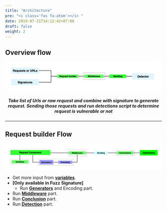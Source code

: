 ```yaml
---
title: "Architecture"
pre: "<i class='fas fa-atom'></i> "
date: 2019-07-31T14:12:42+07:00
draft: false
weight: 2
---
```


## Overview flow
![architecture-1](architecture/overview.png?classes=border,shadow)
<h5 align="center">Take list of Urls or raw request and combine with signature to generate request. Sending those requests and run detections script to determine request is vulnerable or not</h5>

***

## Request builder Flow

![architecture-2](architecture/request-builder-in-depth.png?classes=border,shadow)

- Get more input from [**variables**](/signatures/variables/).
- **[Only available in Fuzz Signature]** 
  - Run [**Generators**](/signatures/generator/) and Encoding part.
- Run [**Middleware**](/signatures/middleware/) part.
- Run [**Conclusion**](/signatures/conclusions-and-conditions/) part.
- Run [**Detection**](/signatures/detection/) part.
